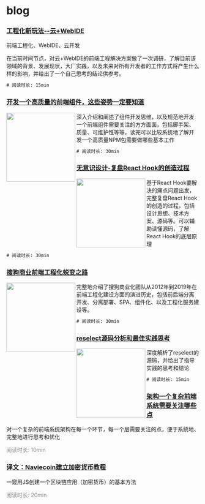 # blog
### [工程化新玩法--云+WebIDE](https://github.com/shanggqm/blog/issues/7)
前端工程化、WebIDE、云开发
<div>
  <span>
    在当前时间节点，对云+WebIDE的前端工程解决方案做了一次调研，了解目前该领域的背景、发展现状，大厂实践，以及未来对所有开发者的工作方式将产生什么样的影响，并给出了一个自己思考的结论供参考。
  </span>
</div>

```diff
# 阅读时长: 15min
```

### [开发一个高质量的前端组件，这些姿势一定要知道](https://github.com/shanggqm/blog/issues/6)
<div><img src="https://bizimg.sogoucdn.com/201910/31/15/50/34/koala/tuibian_small.jpg" width="180" align="left">
  <span>
    深入介绍和阐述了组件开发思维，以及规范地开发一个前端组件需要关注的方方面面，包括脚手架、质量、可维护性等等，读完可以比较系统地了解开发一个高质量NPM包需要做哪些基本工作
  </span>
</div>

```diff
# 阅读时长: 30min
```

### [无意识设计-复盘React Hook的创造过程](https://github.com/shanggqm/blog/issues/4)
<div><img src="https://camo.githubusercontent.com/8b8bd7de13277ab622d1849f183f7c91d9ce7c54/68747470733a2f2f62697a696d672e736f676f7563646e2e636f6d2f3230313930372f31362f31312f35322f32342f6b6f616c612f576563686174494d47323039322e6a7067" width="180" align="left">
  <span>
    基于React Hook要解决的痛点问题出发，完整复盘React Hook的创造的过程，包括设计思想、技术方案、源码等。可以辅助读懂源码，了解React Hook的底层原理
  </span>
</div>

```diff
# 阅读时长: 30min
```

### [搜狗商业前端工程化蜕变之路](https://github.com/shanggqm/blog/issues/3)
<div><img src="https://camo.githubusercontent.com/b037c7cd953246739aa9c7f618a2c1e616bbe942/687474703a2f2f6e6f74652e796f7564616f2e636f6d2f7977732f7075626c69632f7265736f757263652f66393831623635343635343765396634333065373333663337366461353562322f786d6c6e6f74652f32373941314233364331303634423832393845353646414531374530453535412f3335303939" width="180" align="left">
  <span>完整地介绍了搜狗商业化团队从2012年到2019年在前端工程化建设方面的演进历史，包括前后端分离开发、分离部署、SPA、组件化、以及工程化服务建设等。</span>
</div>

```diff
# 阅读时长: 30min
```

### [reselect源码分析和最佳实践思考](https://github.com/shanggqm/blog/issues/2)
<div><img src="https://user-images.githubusercontent.com/2172641/29160809-4bc0847c-7de6-11e7-961b-f3f359353530.jpg" width="180" align="left">
  <span>深度解析了reselect的源码，并给出了指导实践的思考和结论</span>
</div>

```diff
# 阅读时长: 15min
```

### [架构一个复杂前端系统需要关注哪些点](https://github.com/shanggqm/blog/issues/5)
对一个复杂的前端系统架构在每一个环节，每一个层需要关注的点，便于系统地、完整地进行思考和优化
<div style="color:#888888;">阅读时长: 10min</div>

### [译文：Naviecoin建立加密货币教程](https://github.com/shanggqm/navicoin-translate)
一窥用JS创建一个区块链应用（加密货币）的基本方法
<div style="color:#888888;">阅读时长: 20min</div>

